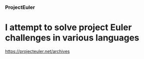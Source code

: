 ### ProjectEuler
# I attempt to solve project Euler challenges in various languages
https://projecteuler.net/archives
